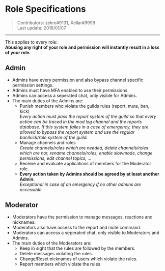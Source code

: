 # Role Specifications
> Contributors: zekro#9131, Xellar#9999  
> Last update:  2019/01/07

---

This applies to every role:  
**Abusing any right of your role and permission will instantly result in a loss of your role.**

## Admin

- Admins have every permission and also bypass channel specific permission settings.
- Admins must have MFA enabled to use their permissions.
- Admins can access a seperated chat, only visible for Admins.
- The main duties of the Admins are:
  - Punish members who violate the guilds rules (report, mute, ban, kick)  
    *Every action must pass the report system of the guild so that every action can be traced in the mod log channel and the reports database. If this system failes in a case of emergency, they are allowed to bypass the report system and use the regular ban/kick/role system of the guild.*
  - Manage channels and roles  
    *Create channels/roles which are needed, delete channels/roles which are not, rename channels/roles, enable slowmode, change permissions, edit channel topics, ...*
  - Receive and evaluate applications of members for the Moderator role.
  - **Every action taken by Admins should be agreed by at least another Admin.**  
    *Exceptional in case of an emergency if no other admins are accessible.*
    
## Moderator

- Moderators have the permission to manage messages, reactions and nicknames.
- Moderators also have access to the report and mute command.
- Moderators can access a seperated chat, only visible to Moderators and Admins.
- The main duties of the Moderators are:
  - Keep in sight that the rules are followed by the members.
  - Delete messages violating the rules.
  - Change/Reset nicknames of users which violate the rules.
  - Report members which violate the rules.
